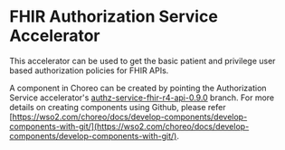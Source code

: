 # FHIR Authorization Service Accelerator

This accelerator can be used to get the basic patient and privilege user based authorization policies for FHIR APIs.

A component in Choreo can be created by pointing the Authorization Service accelerator's [authz-service-fhir-r4-api-0.9.0](https://github.com/wso2/open-healthcare-choreo-accelerators/tree/authz-service-fhir-r4-api-0.9.0) branch. For more details on creating components using Github, please refer [https://wso2.com/choreo/docs/develop-components/develop-components-with-git/](https://wso2.com/choreo/docs/develop-components/develop-components-with-git/).